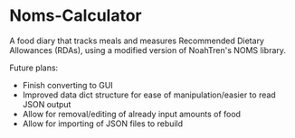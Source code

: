 # Noms-Calculator

A food diary that tracks meals and measures Recommended Dietary Allowances (RDAs), using a modified version of NoahTren's NOMS library.


Future plans:
* Finish converting to GUI 
* Improved data dict structure for ease of manipulation/easier to read JSON output
* Allow for removal/editing of already input amounts of food
* Allow for importing of JSON files to rebuild
